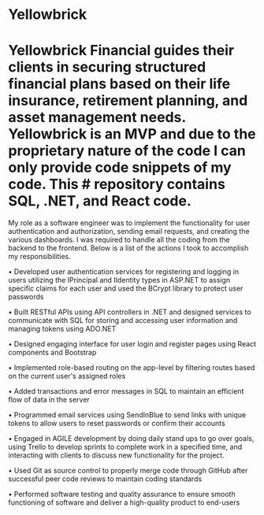 # Yellowbrick

# Yellowbrick Financial guides their clients in securing structured financial plans based on their life insurance, retirement planning, and asset management needs. Yellowbrick is an MVP and due to the proprietary nature of the code I can only provide code snippets of my code. This # repository contains SQL, .NET, and React code.

My role as a software engineer was to implement the functionality for user authentication and authorization, sending email requests, and creating the various dashboards. I was required to handle all the coding from the backend to the frontend. Below is a list of the actions I took to accomplish my responsibilities.

• Developed user authentication services for registering and logging in users utilizing the IPrincipal and IIdentity types in
ASP.NET to assign specific claims for each user and used the BCrypt library to protect user passwords

• Built RESTful APIs using API controllers in .NET and designed services to communicate with SQL for storing and accessing
user information and managing tokens using ADO.NET

• Designed engaging interface for user login and register pages using React components and Bootstrap

• Implemented role-based routing on the app-level by filtering routes based on the current user's assigned roles 

• Added transactions and error messages in SQL to maintain an efficient flow of data in the server 

• Programmed email services using SendInBlue to send links with unique tokens to allow users to reset passwords or confirm
their accounts  

• Engaged in AGILE development by doing daily stand ups to go over goals, using Trello to develop sprints to complete work in
a specified time, and interacting with clients to discuss new functionality for the project.

• Used Git as source control to properly merge code through GitHub after successful peer code reviews to maintain coding
standards  

• Performed software testing and quality assurance to ensure smooth functioning of software and deliver a high-quality
product to end-users

